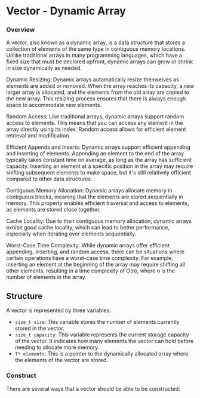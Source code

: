 # Vector - Dynamic Array
### Overview
A vector, also known as a dynamic array, is a data structure that stores a collection of elements of the same type in contiguous memory locations. Unlike traditional arrays in many programming languages, which have a fixed size that must be declared upfront, dynamic arrays can grow or shrink in size dynamically as needed.

Dynamic Resizing: Dynamic arrays automatically resize themselves as elements are added or removed. When the array reaches its capacity, a new larger array is allocated, and the elements from the old array are copied to the new array. This resizing process ensures that there is always enough space to accommodate new elements.

Random Access: Like traditional arrays, dynamic arrays support random access to elements. This means that you can access any element in the array directly using its index. Random access allows for efficient element retrieval and modification.

Efficient Appends and Inserts: Dynamic arrays support efficient appending and inserting of elements. Appending an element to the end of the array typically takes constant time on average, as long as the array has sufficient capacity. Inserting an element at a specific position in the array may require shifting subsequent elements to make space, but it's still relatively efficient compared to other data structures.

Contiguous Memory Allocation: Dynamic arrays allocate memory in contiguous blocks, meaning that the elements are stored sequentially in memory. This property enables efficient traversal and access to elements, as elements are stored close together.

Cache Locality: Due to their contiguous memory allocation, dynamic arrays exhibit good cache locality, which can lead to better performance, especially when iterating over elements sequentially.

Worst-Case Time Complexity: While dynamic arrays offer efficient appending, inserting, and random access, there can be situations where certain operations have a worst-case time complexity. For example, inserting an element at the beginning of the array may require shifting all other elements, resulting in a time complexity of O(n), where n is the number of elements in the array.

## Structure
A vector is represented by three variables:
- `size_t size`: This variable stores the number of elements currently stored in the vector.
- `size_t capacity`: This variable represents the current storage capacity of the vector. It indicates how many elements the vector can hold before needing to allocate more memory.
- `T* elements`: This is a pointer to the dynamically allocated array where the elements of the vector are stored.

### Construct
There are several ways that a vector should be able to be constructed:
